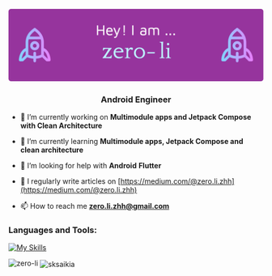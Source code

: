![](github-header-image.png)

<h3 align="center">Android Engineer</h3>

- 🔭 I’m currently working on **Multimodule apps and Jetpack Compose with Clean Architecture**

- 🌱 I’m currently learning **Multimodule apps, Jetpack Compose and clean architecture**

- 🤝 I’m looking for help with **Android** **Flutter** 

- 📝 I regularly write articles on [https://medium.com/@zero.li.zhh](https://medium.com/@zero.li.zhh)

- 📫 How to reach me **zero.li.zhh@gmail.com**



<h3 align="left">Languages and Tools:</h3>


<!-- https://github.com/tandpfun/skill-icons -->
[![My Skills](https://skillicons.dev/icons?i=androidstudio,java,kotlin,flutter,dart,gradle,sqlite,git,py,c,rust&theme=light)](https://skillicons.dev)


<p><img align="left" src="https://github-readme-stats.vercel.app/api/top-langs?username=zero-li&show_icons=true&locale=en&layout=compact" alt="zero-li" /></p>

<p>&nbsp;<img align="center" src="https://github-readme-stats.vercel.app/api?username=zero-li&show_icons=true&locale=en" alt="sksaikia" /></p>


